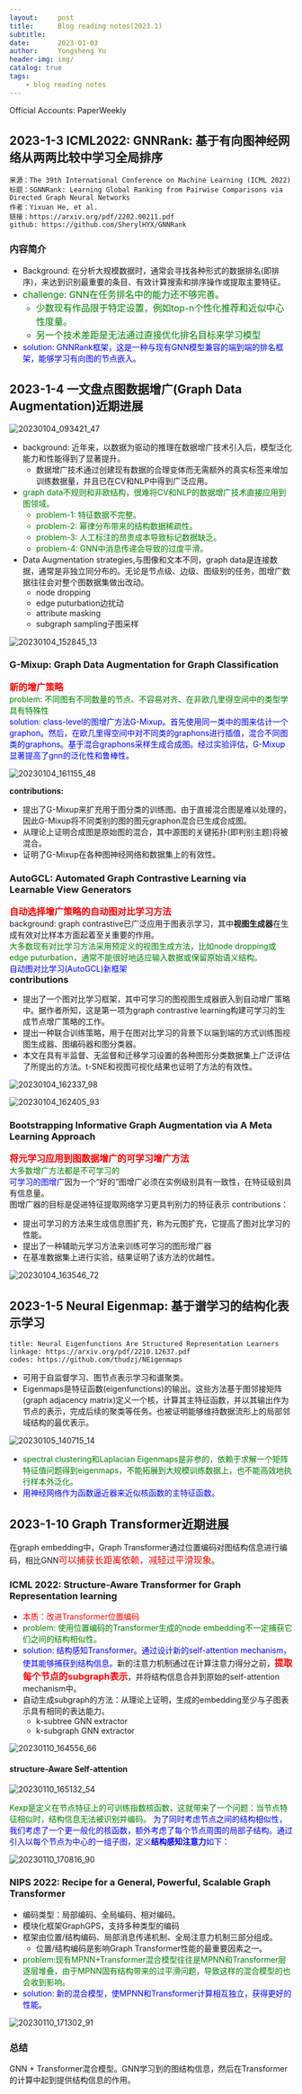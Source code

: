 ```yaml
---
layout:     post
title:      Blog reading notes(2023.1)
subtitle:
date:       2023-01-03
author:     Yongsheng Yu
header-img: img/
catalog: true
tags:
    - blog reading notes
---
```

Official Accounts: PaperWeekly
## 2023-1-3 ICML2022: GNNRank: 基于有向图神经网络从两两比较中学习全局排序
    来源：The 39th International Conference on Machine Learning (ICML 2022)
    标题：SGNNRank: Learning Global Ranking from Pairwise Comparisons via Directed Graph Neural Networks
    作者：Yixuan He, et al.
    链接：https://arxiv.org/pdf/2202.00211.pdf
    github: https://github.com/SherylHYX/GNNRank


### 内容简介
  - Background: 在分析大规模数据时，通常会寻找各种形式的数据排名(即排序)，来达到识别最重要的条目、有效计算搜索和排序操作或提取主要特征。
  - <font size=3 color=green>challenge: GNN在任务排名中的能力还不够完善。
    - 少数现有作品限于特定设置，例如top-n个性化推荐和近似中心性度量。
    - 另一个技术差距是无法通过直接优化排名目标来学习模型</font>
  - <font color=blue>solution: GNNRank框架，这是一种与现有GNN模型兼容的端到端的排名框架，能够学习有向图的节点嵌入。</font>


## 2023-1-4 一文盘点图数据增广(Graph Data Augmentation)近期进展
![20230104_093421_47](image/20230104_093421_47.png)
  - background: 近年来，以数据为驱动的推理在数据增广技术引入后，模型泛化能力和性能得到了显著提升。
    - 数据增广技术通过创建现有数据的合理变体而无需额外的真实标签来增加训练数据量，并且已在CV和NLP中得到广泛应用。
  - <font color=green> graph data不规则和非欧结构，很难将CV和NLP的数据增广技术直接应用到图领域。
    - problem-1: 特征数据不完整。
    - problem-2: 幂律分布带来的结构数据稀疏性。
    - problem-3: 人工标注的昂贵成本导致标记数据缺乏。
    - problem-4: GNN中消息传递会导致的过度平滑。</font>
  - Data Augmentation strategies,与图像和文本不同，graph data是连接数据，通常是非独立同分布的。无论是节点级、边级、图级别的任务，图增广数据往往会对整个图数据集做出改动。
    - node dropping
    - edge puturbation边扰动
    - attribute masking
    - subgraph sampling子图采样

![20230104_152845_13](image/20230104_152845_13.png)

### G-Mixup: Graph Data Augmentation for Graph Classification
**<font size=3 color=red>新的增广策略</font>**  
<font color=green>problem: 不同图有不同数量的节点、不容易对齐、在非欧几里得空间中的类型学具有特殊性</font>  
<font color=blue>solution: class-level的图增广方法G-Mixup。首先使用同一类中的图来估计一个graphon。然后，在欧几里得空间中对不同类的graphons进行插值，混合不同图类的graphons。基于混合graphons采样生成合成图。经过实验评估，G-Mixup显著提高了gnn的泛化性和鲁棒性。</font>  

![20230104_161155_48](image/20230104_161155_48.png)

**contributions:**
  - 提出了G-Mixup来扩充用于图分类的训练图。由于直接混合图是难以处理的，因此G-Mixup将不同类别的图的图元graphon混合已生成合成图。
  - 从理论上证明合成图是原始图的混合，其中源图的关键拓扑(即判别主题)将被混合。
  - 证明了G-Mixup在各种图神经网络和数据集上的有效性。  

### AutoGCL: Automated Graph Contrastive Learning via Learnable View Generators
**<font size=3 color=red>自动选择增广策略的自动图对比学习方法</font>**  
background: graph contrastive已广泛应用于图表示学习，其中**视图生成器**在生成有效对比样本方面起着至关重要的作用。  
<font color=green>大多数现有对比学习方法采用预定义的视图生成方法，比如node dropping或edge puturbation，通常不能很好地适应输入数据或保留原始语义结构。</font>  
<font color=blue>自动图对比学习(AutoGCL)新框架</font>  
**<font size=3> contributions</font>**  
  - 提出了一个图对比学习框架，其中可学习的图视图生成器嵌入到自动增广策略中。据作者所知，这是第一项为graph contrastive learning构建可学习的生成节点增广策略的工作。
  - 提出一种联合训练策略，用于在图对比学习的背景下以端到端的方式训练图视图生成器、图编码器和图分类器。
  - 本文在具有半监督、无监督和迁移学习设置的各种图形分类数据集上广泛评估了所提出的方法。t-SNE和视图可视化结果也证明了方法的有效性。

![20230104_162337_98](image/20230104_162337_98.png)

![20230104_162405_93](image/20230104_162405_93.png)   

### Bootstrapping Informative Graph Augmentation via A Meta Learning Approach
**<font size=3 color=red>将元学习应用到图数据增广的可学习增广方法</font>**  
<font color=green>大多数增广方法都是不可学习的</font>  
<font color=blue>可学习的图增广</font>因为一个“好的”图增广必须在实例级别具有一致性，在特征级别具有信息量。  
图增广器的目标是促进特征提取网络学习更具判别力的特征表示
contributions：
  - 提出可学习的方法来生成信息图扩充，称为元图扩充，它提高了图对比学习的性能。
  - 提出了一种辅助元学习方法来训练可学习的图形增广器
  - 在基准数据集上进行实验，结果证明了该方法的优越性。

![20230104_163546_72](image/20230104_163546_72.png)

## 2023-1-5 Neural Eigenmap: 基于谱学习的结构化表示学习
    title: Neural Eigenfunctions Are Structured Representation Learners
    linkage: https://arxiv.org/pdf/2210.12637.pdf
    codes: https://github.com/thudzj/NEigenmaps  

  - 可用于自监督学习、图节点表示学习和谱聚类。
  - Eigenmaps是特征函数(eigenfunctions)的输出。这些方法基于图邻接矩阵(graph adjacency matrix)定义一个核，计算其主特征函数，并以其输出作为节点的表示，完成后续的聚类等任务。也被证明能够维持数据流形上的局部邻域结构的最优表示。

  ![20230105_140715_14](image/20230105_140715_14.png)

  - <font color=green>spectral clustering和Laplacian Eigenmaps是非参的，依赖于求解一个矩阵特征值问题得到eigenmaps，不能拓展到大规模训练数据上，也不能高效地执行样本外泛化。</font>
  - <font color=blue>用神经网络作为函数逼近器来近似核函数的主特征函数。</font>

## 2023-1-10 Graph Transformer近期进展

在graph embedding中，Graph Transformer通过位置编码对图结构信息进行编码，相比GNN<font size=3 color=red>可以捕获长距离依赖，减轻过平滑现象</font>。  

### ICML 2022: Structure-Aware Transformer for Graph Representation learning
  - <font color=red>本质：改进Transformer位置编码</font>
  - <font color=green>problem: 使用位置编码的Transformer生成的node embedding不一定捕获它们之间的结构相似性。</font>
  - <font color=blue>solution: 结构感知Transformer。通过设计新的self-attention mechanism，使其能够捕获到结构信息。</font>新的注意力机制通过在计算注意力得分之前，**<font size=3 color=red>提取每个节点的subgraph表示</font>**，并将结构信息合并到原始的self-attention mechanism中。
  - 自动生成subgraph的方法：从理论上证明，生成的embedding至少与子图表示具有相同的表达能力。
    - k-subtree GNN extractor
    - k-subgraph GNN extractor  

![20230110_164556_66](image/20230110_164556_66.png)

#### structure-Aware Self-attention

![20230110_165132_54](image/20230110_165132_54.png)

<font color=green>Kexp是定义在节点特征上的可训练指数核函数，这就带来了一个问题：当节点特征相似时，结构信息无法被识别并编码。</font>
<font color=blue>为了同时考虑节点之间的结构相似性，我们考虑了一个更一般化的核函数，额外考虑了每个节点周围的局部子结构。通过引入以每个节点为中心的一组子图，定义**结构感知注意力**如下：</font>

![20230110_170816_90](image/20230110_170816_90.png)

### NIPS 2022: Recipe for a General, Powerful, Scalable Graph Transformer

  - 编码类型：局部编码、全局编码、相对编码。
  - 模块化框架GraphGPS，支持多种类型的编码
  - 框架由位置/结构编码、局部消息传递机制、全局注意力机制三部分组成。
    - 位置/结构编码是影响Graph Transformer性能的最重要因素之一。
  - <font color=green>problem:现有MPNN+Transformer混合模型往往是MPNN和Transformer层逐层堆叠，由于MPNN固有结构带来的过平滑问题，导致这样的混合模型的也会收到影响。</font>
  - <font color=blue>solution: 新的混合模型，使MPNN和Transformer计算相互独立，获得更好的性能。</font>

![20230110_171302_91](image/20230110_171302_91.png)

### 总结
GNN + Transformer混合模型。GNN学习到的图结构信息，然后在Transformer的计算中起到提供结构信息的作用。
